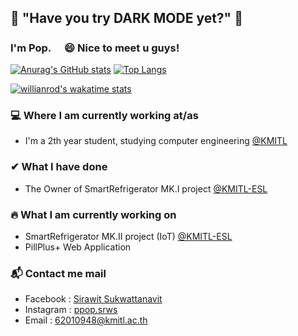 ## 🌟 "Have you try DARK MODE yet?" 🌟

### I'm Pop.  <img src="https://raw.githubusercontent.com/MartinHeinz/MartinHeinz/master/wave.gif" width="17.5px">😄 Nice to meet u guys! 
[![Anurag's GitHub stats](https://github-readme-stats.vercel.app/api?username=sirawit-suk&show_icons=true&theme=slateorange&hide_border=true)](https://github.com/anuraghazra/github-readme-stats)
[![Top Langs](https://github-readme-stats.vercel.app/api/top-langs/?username=sirawit-suk&layout=compact&theme=slateorange&hide_border=true&langs_count=10)](https://github.com/anuraghazra/github-readme-stats)

[![willianrod's wakatime stats](https://github-readme-stats.vercel.app/api/wakatime?username=popeyeza12&theme=slateorange&hide_border=true)](https://wakatime.com/dashboard)


### 💻 Where I am currently working at/as
- I'm a 2th year student, studying computer engineering [@KMITL](https://www.kmitl.ac.th/en)

### ✔ What I have done 
- The Owner of SmartRefrigerator MK.I project [@KMITL-ESL](https://github.com/KMITL-ESL)

### 🔥 What I am currently working on
- SmartRefrigerator MK.II project (IoT) [@KMITL-ESL](https://github.com/KMITL-ESL)
- PillPlus+ Web Application 


### 📬 Contact me mail
- Facebook : [Sirawit Sukwattanavit](https://www.facebook.com/pop.sukwattanavit/) 
- Instagram : [ppop.srws](https://www.instagram.com/ppop.srws/)
- Email : 62010948@kmitl.ac.th


<!-- my fav theme
- monokai 
- slateorange
-->



<!--
**sirawit-suk/sirawit-suk** is a ✨ _special_ ✨ repository because its `README.md` (this file) appears on your GitHub profile.
Here are some ideas to get you started:
- 🔭 I’m currently working on ...
- 🌱 I’m currently learning ...
- 👯 I’m looking to collaborate on ...
- 🤔 I’m looking for help with ...
- 💬 Ask me about ...
- 📫 How to reach me: ...
- 😄 Pronouns: ...
- ⚡ Fun fact: ...
-->
